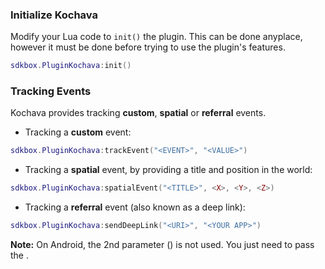 ### Initialize Kochava
Modify your Lua code to `init()` the plugin. This can be done anyplace, however it must be done before trying to use the plugin's features.
```lua
sdkbox.PluginKochava:init()
```

### Tracking Events
Kochava provides tracking __custom__, __spatial__ or __referral__ events.

* Tracking a __custom__ event:
```lua
sdkbox.PluginKochava:trackEvent("<EVENT>", "<VALUE>")
```

* Tracking a __spatial__ event, by providing a title and position in the world:
```lua
sdkbox.PluginKochava:spatialEvent("<TITLE>", <X>, <Y>, <Z>)
```

* Tracking a __referral__ event (also known as a deep link):
```lua
sdkbox.PluginKochava:sendDeepLink("<URI>", "<YOUR APP>")
```
 __Note:__ On Android, the 2nd parameter (__<YOUR APP>__) is not used. You just need to pass the __<URI>__.
